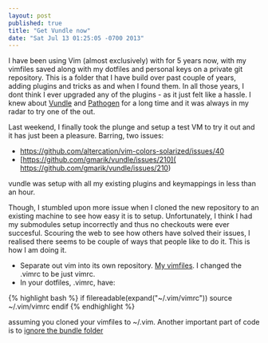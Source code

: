 ```yaml
---
layout: post
published: true
title: "Get Vundle now"
date: "Sat Jul 13 01:25:05 -0700 2013"
---
```


I have been using Vim (almost exclusively) with for 5 years now, with my
vimfiles saved along with my dotfiles and personal keys on a private git
repository. This is a folder that I have build over past couple of years, adding
plugins and tricks as and when I found them. In all those years,
I dont think I ever upgraded any of the plugins - as it just felt like a hassle. I knew
about [Vundle](https://github.com/gmarik/vundle) and
[Pathogen](https://github.com/tpope/vim-pathogen) for a long time and it was
always in my radar to try one of the out.

Last weekend, I finally took the plunge and setup a test VM to try it out and it
has just been a pleasure. Barring, two issues:

* [https://github.com/altercation/vim-colors-solarized/issues/40
](https://github.com/altercation/vim-colors-solarized/issues/40)
* [https://github.com/gmarik/vundle/issues/210](
https://github.com/gmarik/vundle/issues/210)

vundle was setup with all my existing plugins and keymappings in less than an
hour.

Though, I stumbled upon more issue when I cloned the new repository to an
existing machine to see how easy it is to setup. Unfortunately, I think I had my
submodules setup incorrectly and thus no checkouts were ever succesful. Scouring
the web to see how others have solved their issues, I realised there seems to be
couple of ways that people like to do it. This is how I am doing it.

* Separate out vim into its own repository. [My
  vimfiles](https://github.com/psykidellic/vimfiles). I changed the .vimrc to be
  just vimrc.
* In your dotfiles, .vimrc, have:

{% highlight bash %}
if filereadable(expand("~/.vim/vimrc"))
  source ~/.vim/vimrc
endif
{% endhighlight %}

assuming you cloned your vimfiles to ~/.vim. Another important part of code is
to [ignore the bundle
folder](https://github.com/psykidellic/vimfiles/blob/master/.gitignore)
